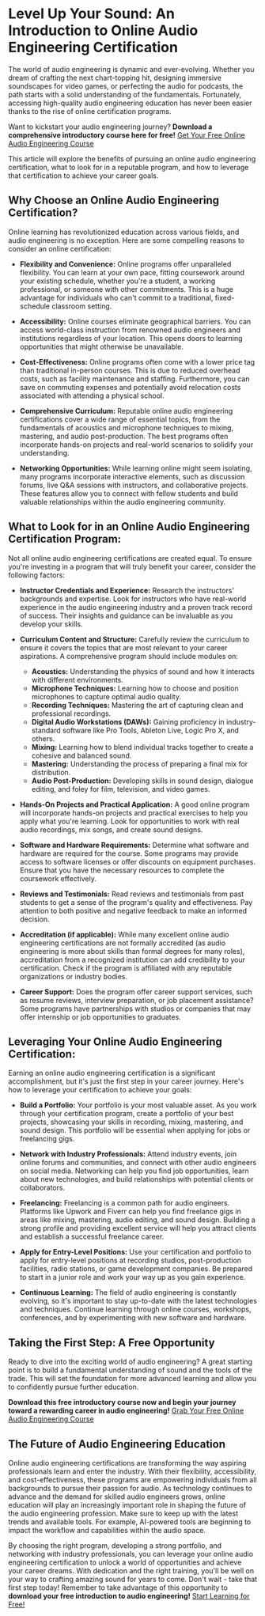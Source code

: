 # Level Up Your Sound: An Introduction to Online Audio Engineering Certification

The world of audio engineering is dynamic and ever-evolving. Whether you dream of crafting the next chart-topping hit, designing immersive soundscapes for video games, or perfecting the audio for podcasts, the path starts with a solid understanding of the fundamentals. Fortunately, accessing high-quality audio engineering education has never been easier thanks to the rise of online certification programs.

Want to kickstart your audio engineering journey?  **Download a comprehensive introductory course here for free!** [Get Your Free Online Audio Engineering Course](https://udemywork.com/online-audio-engineering-certification)

This article will explore the benefits of pursuing an online audio engineering certification, what to look for in a reputable program, and how to leverage that certification to achieve your career goals.

## Why Choose an Online Audio Engineering Certification?

Online learning has revolutionized education across various fields, and audio engineering is no exception. Here are some compelling reasons to consider an online certification:

*   **Flexibility and Convenience:** Online programs offer unparalleled flexibility. You can learn at your own pace, fitting coursework around your existing schedule, whether you're a student, a working professional, or someone with other commitments. This is a huge advantage for individuals who can't commit to a traditional, fixed-schedule classroom setting.

*   **Accessibility:** Online courses eliminate geographical barriers. You can access world-class instruction from renowned audio engineers and institutions regardless of your location. This opens doors to learning opportunities that might otherwise be unavailable.

*   **Cost-Effectiveness:** Online programs often come with a lower price tag than traditional in-person courses. This is due to reduced overhead costs, such as facility maintenance and staffing. Furthermore, you can save on commuting expenses and potentially avoid relocation costs associated with attending a physical school.

*   **Comprehensive Curriculum:** Reputable online audio engineering certifications cover a wide range of essential topics, from the fundamentals of acoustics and microphone techniques to mixing, mastering, and audio post-production. The best programs often incorporate hands-on projects and real-world scenarios to solidify your understanding.

*   **Networking Opportunities:** While learning online might seem isolating, many programs incorporate interactive elements, such as discussion forums, live Q&A sessions with instructors, and collaborative projects. These features allow you to connect with fellow students and build valuable relationships within the audio engineering community.

## What to Look for in an Online Audio Engineering Certification Program:

Not all online audio engineering certifications are created equal. To ensure you're investing in a program that will truly benefit your career, consider the following factors:

*   **Instructor Credentials and Experience:** Research the instructors' backgrounds and expertise. Look for instructors who have real-world experience in the audio engineering industry and a proven track record of success. Their insights and guidance can be invaluable as you develop your skills.

*   **Curriculum Content and Structure:** Carefully review the curriculum to ensure it covers the topics that are most relevant to your career aspirations. A comprehensive program should include modules on:

    *   **Acoustics:** Understanding the physics of sound and how it interacts with different environments.
    *   **Microphone Techniques:** Learning how to choose and position microphones to capture optimal audio quality.
    *   **Recording Techniques:** Mastering the art of capturing clean and professional recordings.
    *   **Digital Audio Workstations (DAWs):** Gaining proficiency in industry-standard software like Pro Tools, Ableton Live, Logic Pro X, and others.
    *   **Mixing:** Learning how to blend individual tracks together to create a cohesive and balanced sound.
    *   **Mastering:** Understanding the process of preparing a final mix for distribution.
    *   **Audio Post-Production:** Developing skills in sound design, dialogue editing, and foley for film, television, and video games.

*   **Hands-On Projects and Practical Application:** A good online program will incorporate hands-on projects and practical exercises to help you apply what you're learning. Look for opportunities to work with real audio recordings, mix songs, and create sound designs.

*   **Software and Hardware Requirements:** Determine what software and hardware are required for the course. Some programs may provide access to software licenses or offer discounts on equipment purchases. Ensure that you have the necessary resources to complete the coursework effectively.

*   **Reviews and Testimonials:** Read reviews and testimonials from past students to get a sense of the program's quality and effectiveness. Pay attention to both positive and negative feedback to make an informed decision.

*   **Accreditation (if applicable):** While many excellent online audio engineering certifications are not formally accredited (as audio engineering is more about skills than formal degrees for many roles), accreditation from a recognized institution can add credibility to your certification. Check if the program is affiliated with any reputable organizations or industry bodies.

*   **Career Support:** Does the program offer career support services, such as resume reviews, interview preparation, or job placement assistance? Some programs have partnerships with studios or companies that may offer internship or job opportunities to graduates.

##  Leveraging Your Online Audio Engineering Certification:

Earning an online audio engineering certification is a significant accomplishment, but it's just the first step in your career journey. Here's how to leverage your certification to achieve your goals:

*   **Build a Portfolio:**  Your portfolio is your most valuable asset. As you work through your certification program, create a portfolio of your best projects, showcasing your skills in recording, mixing, mastering, and sound design. This portfolio will be essential when applying for jobs or freelancing gigs.

*   **Network with Industry Professionals:**  Attend industry events, join online forums and communities, and connect with other audio engineers on social media. Networking can help you find job opportunities, learn about new technologies, and build relationships with potential clients or collaborators.

*   **Freelancing:**  Freelancing is a common path for audio engineers. Platforms like Upwork and Fiverr can help you find freelance gigs in areas like mixing, mastering, audio editing, and sound design. Building a strong profile and providing excellent service will help you attract clients and establish a successful freelance career.

*   **Apply for Entry-Level Positions:**  Use your certification and portfolio to apply for entry-level positions at recording studios, post-production facilities, radio stations, or game development companies. Be prepared to start in a junior role and work your way up as you gain experience.

*   **Continuous Learning:**  The field of audio engineering is constantly evolving, so it's important to stay up-to-date with the latest technologies and techniques. Continue learning through online courses, workshops, conferences, and by experimenting with new software and hardware.

## Taking the First Step: A Free Opportunity

Ready to dive into the exciting world of audio engineering?  A great starting point is to build a fundamental understanding of sound and the tools of the trade. This will set the foundation for more advanced learning and allow you to confidently pursue further education.

**Download this free introductory course now and begin your journey toward a rewarding career in audio engineering!** [Grab Your Free Online Audio Engineering Course](https://udemywork.com/online-audio-engineering-certification)

##  The Future of Audio Engineering Education

Online audio engineering certifications are transforming the way aspiring professionals learn and enter the industry. With their flexibility, accessibility, and cost-effectiveness, these programs are empowering individuals from all backgrounds to pursue their passion for audio. As technology continues to advance and the demand for skilled audio engineers grows, online education will play an increasingly important role in shaping the future of the audio engineering profession.  Make sure to keep up with the latest trends and available tools.  For example, AI-powered tools are beginning to impact the workflow and capabilities within the audio space.

By choosing the right program, developing a strong portfolio, and networking with industry professionals, you can leverage your online audio engineering certification to unlock a world of opportunities and achieve your career dreams. With dedication and the right training, you'll be well on your way to crafting amazing sound for years to come.  Don't wait - take that first step today!
Remember to take advantage of this opportunity to **download your free introduction to audio engineering!** [Start Learning for Free!](https://udemywork.com/online-audio-engineering-certification)
